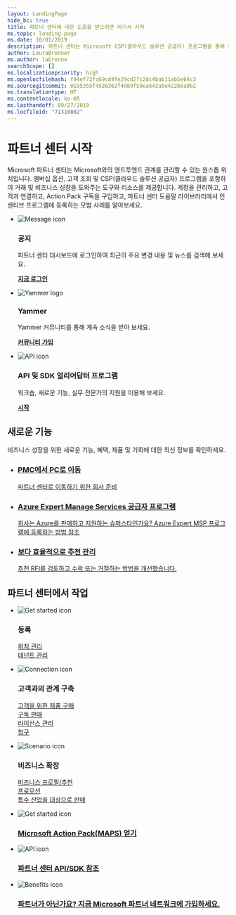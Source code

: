 ```yaml
---
layout: LandingPage
hide_bc: true
title: 파트너 센터에 대한 도움을 받으려면 여기서 시작
ms.topic: landing-page
ms.date: 10/01/2019
description: 파트너 센터는 Microsoft CSP(클라우드 솔루션 공급자) 프로그램을 통해 비즈니스를 성장시킬 수 있게 도와줍니다. 계정을 설정하고, 고객과 연결하고, Action Pack 구독을 구입하고, CSP 및 MPN 프로그램의 파트너에 대해 자세히 알아보세요. 
author: LauraBrenner
ms.author: labrenne
searchScope: []
ms.localizationpriority: high
ms.openlocfilehash: f94ef72fc69cd4fe29cd27c2dc4bab11ab5e64c3
ms.sourcegitcommit: 0195355f4526362f4d89f59ea643a5e422b6a9b2
ms.translationtype: HT
ms.contentlocale: ko-KR
ms.lasthandoff: 09/27/2019
ms.locfileid: "71318882"
---
```

# <a name="welcome-to-partner-center"></a>파트너 센터 시작

Microsoft 파트너 센터는 Microsoft와의 엔드투엔드 관계를 관리할 수 있는 원스톱 위치입니다. 멤버십 옵션, 고객 조회 및 CSP(클라우드 솔루션 공급자) 프로그램을 포함하여 거래 및 비즈니스 성장을 도와주는 도구와 리소스를 제공합니다. 계정을 관리하고, 고객과 연결하고, Action Pack 구독을 구입하고, 파트너 센터 도움말 라이브러리에서 인센티브 프로그램에 등록하는 모범 사례를 알아보세요.


<ul id="products1" class="cardsF cols cols3 panelContent singlePanelContent">
    <li>
        <div class="cardSize">
            <div class="cardPadding">
                <div class="card">
                    <div class="cardImageOuter">
                        <div class="cardImage">
                            <img alt="Message icon" src="images/message-icon.png" data-linktype="external">
                        </div>
                    </div>
                    <div class="cardText">
                        <h3>공지</h3>
                        <p>파트너 센터 대시보드에 로그인하여 최근의 주요 변경 내용 및 뉴스를 검색해 보세요.</p>
                        <p><a href="https://partner.microsoft.com/pcv/announcements"><b>지금 로그인</b></a></p>
                    </div>
                </div>
            </div>
        </div>
    </li>
    <li>
        <div class="cardSize">
            <div class="cardPadding">
                <div class="card">
                    <div class="cardImageOuter">
                        <div class="cardImage">
                            <img alt="Yammer logo" src="images/yammer-logo.png" data-linktype="external">
                        </div>
                    </div>
                    <div class="cardText">
                        <h3>Yammer</h3>
                        <p>Yammer 커뮤니티를 통해 계속 소식을 받아 보세요.</p>
                        <p><a href="https://go.microsoft.com/fwlink/p/?linkid=851605"><b>커뮤니티 가입</b></a></p>
                    </div>
                </div>
            </div>
        </div>
    </li>  
    <li>
        <div class="cardSize">
            <div class="cardPadding">
                <div class="card">
                    <div class="cardImageOuter">
                        <div class="cardImage">
                            <img alt="API icon" src="images/i_api.png" data-linktype="external">
                        </div>
                    </div>
                    <div class="cardText">
                        <h3>API 및 SDK 얼리어답터 프로그램</h3>
                        <p>워크숍, 새로운 기능, 실무 전문가의 지원을 이용해 보세요.</p>
                        <p><a href="/partner-center/develop/early-adopter-program"><b>시작</b></a></p>
                    </div>
                </div>
            </div>
        </div>
    </li>    
</ul>

<h2>새로운 기능</h2>
<p>비즈니스 성장을 위한 새로운 기능, 혜택, 제품 및 기회에 대한 최신 정보를 확인하세요.</p>
<ul id="products1" class="cardsZ cols cols3 panelContent singlePanelContent">
    <li>
        <div class="cardSize">
            <div class="cardPadding">
                <div class="card">
                    <div class="cardText"><a href="/partner-center/move-pmc-pc-map">
                        <h3>PMC에서 PC로 이동</h3>
                        <p>파트너 센터로 이동하기 위한 회사 준비</p></a>
                    </div>
                </div>
            </div>
        </div>
    </li>
    <li>
        <div class="cardSize">
            <div class="cardPadding">
                <div class="card">
                    <div class="cardText"><a href="/partner-center/Azure-expert-msp">
                        <h3>Azure Expert Manage Services 공급자 프로그램</h3>
                        <p>회사는 Azure를 판매하고 지원하는 슈퍼스타인가요? Azure Expert MSP 프로그램에 등록하는 방법 참조</p></a>
                    </div>
                </div>
            </div>
        </div>
    </li>
    <li>
        <div class="cardSize">
            <div class="cardPadding">
                <div class="card">
                    <div class="cardText"><a href="/partner-center/responding-to-referrals#new-referrals">
                        <h3>보다 효율적으로 추천 관리</h3>
                        <p>추천 RFI를 검토하고 수락 또는 거절하는 방법을 개선했습니다.</p></a>
                    </div>
                </div>
            </div>
        </div>
    </li>       
</ul>


<h2>파트너 센터에서 작업</h2>

<ul id="products1" class="cardsC cols cols3 panelContent singlePanelContent">
    <li>
        <div class="cardSize">
            <div class="cardPadding">
                <div class="card">
                    <div class="cardImageOuter">
                        <div class="cardImage bgdAccent1">
                            <img alt="Get started icon" src="https://docs.microsoft.com/media/illustrations/sql-get-started-understand.svg" data-linktype="external">
                        </div>
                    </div>
                    <div class="cardText">
                        <h3>등록</h3>
                        <p><a href="/partner-center/manage-locations">위치 관리</a><br /><a href="/partner-center/azure-active-directory-tenants-and-partner-center">테넌트 관리</a></p>
                    </div>
                </div>
            </div>
        </div>
    </li>
    <li>
        <div class="cardSize">
            <div class="cardPadding">
                <div class="card">
                    <div class="cardImageOuter">
                        <div class="cardImage bgdAccent1">
                            <img alt="Connection icon" src="https://docs.microsoft.com/media/illustrations/virtualization-hperv-server-community.svg" data-linktype="external">
                        </div>
                    </div>
                    <div class="cardText">
                        <h3>고객과의 관계 구축</h3>
                        <p><a href="/partner-center/csp-offers">고객을 위한 제품 구매</a><br /><a href="/partner-center/customer-subscriptions">구독 판매</a><br /><a href="/partner-center/assign-licenses-to-users">라이선스 관리</a><br /><a href="/partner-center/billing">청구</a></p>
                    </div>
                </div>
            </div>
        </div>
    </li>
    <li>
        <div class="cardSize">
            <div class="cardPadding">
                <div class="card">
                    <div class="cardImageOuter">
                        <div class="cardImage bgdAccent1">
                            <img alt="Scenario icon" src="https://docs.microsoft.com/media/illustrations/biztalk-get-started-scenarios.svg" data-linktype="external">
                        </div>
                    </div>
                    <div class="cardText">
                        <h3>비즈니스 확장</h3>
                        <p><a href="/partner-center/referrals">비즈니스 프로필/추천</a><br /><a href="/partner-center/promotions">프로모션</a><br /><a href="/partner-center/get-special-pricing-for-offers">특수 산업을 대상으로 판매</a></p>
                    </div>
                </div>
            </div>
        </div>
    </li>
</ul>




<ul id="products2" class="cardsY cols cols3 panelContent singlePanelContent">
    <li>
        <div class="cardSize">
            <div class="cardPadding">
                <div class="card">
                    <div class="cardImageOuter">
                        <div class="cardImage bgdAccent1">
                            <img alt="Get started icon" src="https://docs.microsoft.com/media/common/i_get-started.svg" data-linktype="external">
                        </div>
                    </div>
                    <div class="cardText">
                        <h3><a href="/partner-center/mpn-get-action-pack">Microsoft Action Pack(MAPS) 얻기</a></h3>
                    </div>
                </div>
            </div>
        </div>
    </li>
    <li>
        <div class="cardSize">
            <div class="cardPadding">
                <div class="card">
                    <div class="cardImageOuter">
                        <div class="cardImage bgdAccent1">
                            <img alt="API icon" src="https://docs.microsoft.com/media/common/i_api-reference.svg" data-linktype="external">
                        </div>
                    </div>                
                    <div class="cardText">
                        <h3><a href="/partner-center/develop/">파트너 센터 API/SDK 참조</a></h3>
                    </div>
                </div>
            </div>
        </div>
    </li>
    <li>
        <div class="cardSize">
            <div class="cardPadding">
                <div class="card">
                    <div class="cardImageOuter">
                        <div class="cardImage bgdAccent1">
                            <img alt="Benefits icon" src="https://docs.microsoft.com//media/common/i_benefits.svg" data-linktype="external">
                        </div>
                    </div>
                    <div class="cardText">
                        <h3><a href="https://partners.microsoft.com/PartnerProgram/simplifiedenrollment.aspx">파트너가 아닌가요? 지금 Microsoft 파트너 네트워크에 가입하세요.</a></h3>
                    </div>
                </div>
            </div>
        </div>
    </li>    
</ul>

